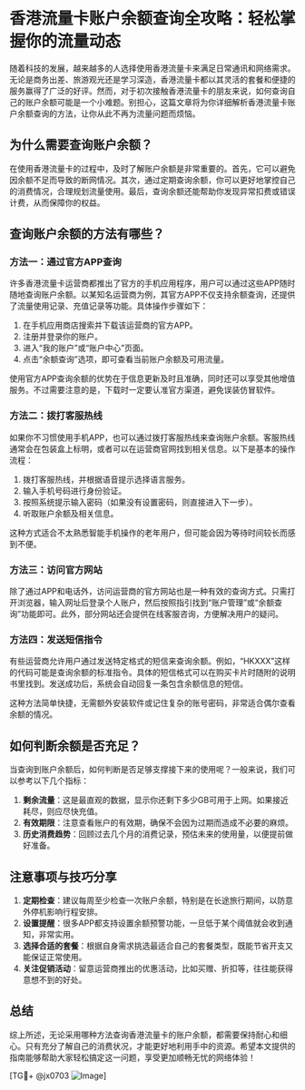 # 香港流量卡账户余额查询全攻略：轻松掌握你的流量动态

随着科技的发展，越来越多的人选择使用香港流量卡来满足日常通讯和网络需求。无论是商务出差、旅游观光还是学习深造，香港流量卡都以其灵活的套餐和便捷的服务赢得了广泛的好评。然而，对于初次接触香港流量卡的朋友来说，如何查询自己的账户余额可能是一个小难题。别担心，这篇文章将为你详细解析香港流量卡账户余额查询的方法，让你从此不再为流量问题而烦恼。

## 为什么需要查询账户余额？

在使用香港流量卡的过程中，及时了解账户余额是非常重要的。首先，它可以避免因余额不足而导致的断网情况。其次，通过定期查询余额，你可以更好地掌控自己的消费情况，合理规划流量使用。最后，查询余额还能帮助你发现异常扣费或错误计费，从而保障你的权益。

## 查询账户余额的方法有哪些？

### 方法一：通过官方APP查询

许多香港流量卡运营商都推出了官方的手机应用程序，用户可以通过这些APP随时随地查询账户余额。以某知名运营商为例，其官方APP不仅支持余额查询，还提供了流量使用记录、充值记录等功能。具体操作步骤如下：

1. 在手机应用商店搜索并下载该运营商的官方APP。
2. 注册并登录你的账户。
3. 进入“我的账户”或“账户中心”页面。
4. 点击“余额查询”选项，即可查看当前账户余额及可用流量。

使用官方APP查询余额的优势在于信息更新及时且准确，同时还可以享受其他增值服务。不过需要注意的是，下载时一定要认准官方渠道，避免误装仿冒软件。

### 方法二：拨打客服热线

如果你不习惯使用手机APP，也可以通过拨打客服热线来查询账户余额。客服热线通常会在包装盒上标明，或者可以在运营商官网找到相关信息。以下是基本的操作流程：

1. 拨打客服热线，并根据语音提示选择语言服务。
2. 输入手机号码进行身份验证。
3. 按照系统提示输入密码（如果没有设置密码，则直接进入下一步）。
4. 听取账户余额及相关信息。

这种方式适合不太熟悉智能手机操作的老年用户，但可能会因为等待时间较长而感到不便。

### 方法三：访问官方网站

除了通过APP和电话外，访问运营商的官方网站也是一种有效的查询方式。只需打开浏览器，输入网址后登录个人账户，然后按照指引找到“账户管理”或“余额查询”功能即可。此外，部分网站还会提供在线客服咨询，方便解决用户的疑问。

### 方法四：发送短信指令

有些运营商允许用户通过发送特定格式的短信来查询余额。例如，“HKXXX”这样的代码可能是查询余额的标准指令。具体的短信格式可以在购买卡片时随附的说明书里找到。发送成功后，系统会自动回复一条包含余额信息的短信。

这种方法简单快捷，无需额外安装软件或记住复杂的账号密码，非常适合偶尔查看余额的情况。

## 如何判断余额是否充足？

当查询到账户余额后，如何判断是否足够支撑接下来的使用呢？一般来说，我们可以参考以下几个指标：

1. **剩余流量**：这是最直观的数据，显示你还剩下多少GB可用于上网。如果接近耗尽，则应尽快充值。
2. **有效期限**：注意查看账户的有效期，确保不会因为过期而造成不必要的麻烦。
3. **历史消费趋势**：回顾过去几个月的消费记录，预估未来的使用量，以便提前做好准备。

## 注意事项与技巧分享

1. **定期检查**：建议每周至少检查一次账户余额，特别是在长途旅行期间，以防意外停机影响行程安排。
2. **设置提醒**：很多APP都支持设置余额预警功能，一旦低于某个阈值就会收到通知，非常实用。
3. **选择合适的套餐**：根据自身需求挑选最适合自己的套餐类型，既能节省开支又能保证正常使用。
4. **关注促销活动**：留意运营商推出的优惠活动，比如买赠、折扣等，往往能获得意想不到的好处。

## 总结

综上所述，无论采用哪种方法查询香港流量卡的账户余额，都需要保持耐心和细心。只有充分了解自己的消费状况，才能更好地利用手中的资源。希望本文提供的指南能够帮助大家轻松搞定这一问题，享受更加顺畅无忧的网络体验！

[TG💪+ @jx0703 ![Image](https://github.com/user-attachments/assets/dbca1d08-cadb-493c-b0ec-ad6f7a83f270)]
